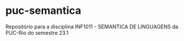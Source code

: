 # puc-semantica

Repositório para a disciplina INF1011 - SEMANTICA DE LINGUAGENS da PUC-Rio do semestre 23.1
